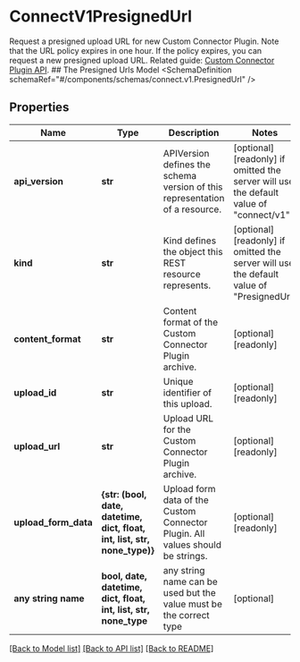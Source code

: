 # ConnectV1PresignedUrl

Request a presigned upload URL for new Custom Connector Plugin. Note that the URL policy expires in one hour. If the policy expires, you can request a new presigned upload URL.  Related guide: [Custom Connector Plugin API](https://docs.confluent.io/cloud/current/connectors/connect-api-section.html).   ## The Presigned Urls Model <SchemaDefinition schemaRef=\"#/components/schemas/connect.v1.PresignedUrl\" />

## Properties
Name | Type | Description | Notes
------------ | ------------- | ------------- | -------------
**api_version** | **str** | APIVersion defines the schema version of this representation of a resource. | [optional] [readonly]  if omitted the server will use the default value of "connect/v1"
**kind** | **str** | Kind defines the object this REST resource represents. | [optional] [readonly]  if omitted the server will use the default value of "PresignedUrl"
**content_format** | **str** | Content format of the Custom Connector Plugin archive. | [optional] [readonly] 
**upload_id** | **str** | Unique identifier of this upload. | [optional] [readonly] 
**upload_url** | **str** | Upload URL for the Custom Connector Plugin archive. | [optional] [readonly] 
**upload_form_data** | **{str: (bool, date, datetime, dict, float, int, list, str, none_type)}** | Upload form data of the Custom Connector Plugin. All values should be strings. | [optional] [readonly] 
**any string name** | **bool, date, datetime, dict, float, int, list, str, none_type** | any string name can be used but the value must be the correct type | [optional]

[[Back to Model list]](../README.md#documentation-for-models) [[Back to API list]](../README.md#documentation-for-api-endpoints) [[Back to README]](../README.md)


